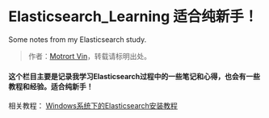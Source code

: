 # Elasticsearch_Learning 适合纯新手！
Some notes from my Elasticsearch study.
>作者：[Motrort Vin](github.com/MotrortVin)，转载请标明出处。
#### 这个栏目主要是记录我学习Elasticsearch过程中的一些笔记和心得，也会有一些教程和经验。适合纯新手！
相关教程：
[Windows系统下的Elasticsearch安装教程](https://github.com/MotrortVin/Elasticsearch_Learning/blob/main/tips/Install_Win.md)
